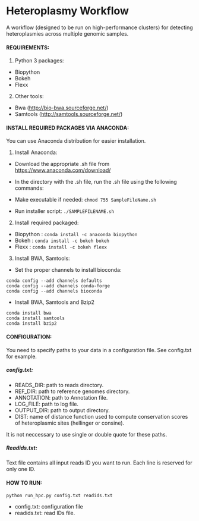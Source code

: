# Heteroplasmy Workflow

A workflow (designed to be run on high-performance clusters) for detecting heteroplasmies across multiple genomic samples.

#### REQUIREMENTS:
1. Python 3 packages:
- Biopython
- Bokeh
- Flexx

2. Other tools:
- Bwa (http://bio-bwa.sourceforge.net/)
- Samtools (http://samtools.sourceforge.net/)

#### INSTALL REQUIRED PACKAGES VIA ANACONDA:

You can use Anaconda distribution for easier installation.

1. Install Anaconda:

- Download the appropriate .sh file from https://www.anaconda.com/download/
- In the directory with the .sh file, run the .sh file using the following commands:

- Make executable if needed:  ```chmod 755 SampleFileName.sh```

- Run installer script: ```./SAMPLEFILENAME.sh```

2. Install required packaged:
- Biopython : 
```conda install -c anaconda biopython```
- Bokeh : ```conda install -c bokeh bokeh```
- Flexx : ```conda install -c bokeh flexx```

3. Install BWA, Samtools:
- Set the proper channels to install bioconda:

```
conda config --add channels defaults
conda config --add channels conda-forge
conda config --add channels bioconda
```

- Install BWA, Samtools and Bzip2
```
conda install bwa
conda install samtools
conda install bzip2
```

#### CONFIGURATION: 
You need to specify paths to your data in a configuration file. See config.txt for example.

##### config.txt:
- READS_DIR: path to reads directory.
- REF_DIR: path to reference genomes directory.
- ANNOTATION: path to Annotation file.
- LOG_FILE: path to log file.
- OUTPUT_DIR: path to output directory.
- DIST: name of distance function used to compute conservation scores of heteroplasmic sites (hellinger or consine).

It is not neccessary to use single or double quote for these paths.

##### Readids.txt:
Text file contains all input reads ID you want to run. Each line is reserved for only one ID.


#### HOW TO RUN:

```python run_hpc.py config.txt readids.txt```

- config.txt: configuration file
- readids.txt: read IDs file.


